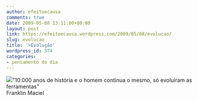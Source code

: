 ```yaml
---
author: efeitoecausa
comments: true
date: 2009-05-08 13:11:00+00:00
layout: post
link: https://efeitoecausa.wordpress.com/2009/05/08/evolucao/
slug: evolucao
title: '>Evolução'
wordpress_id: 574
categories:
- pensamento do dia
---
```


>

[![](http://efeitoecausa.files.wordpress.com/2009/05/evoluc3a7c3a3o.jpg?w=300)](http://efeitoecausa.files.wordpress.com/2009/05/evoluc3a7c3a3o.jpg)"10.000 anos de história e o homem continua o mesmo, só evoluíram as ferramentas"  
Franklin Maciel  

